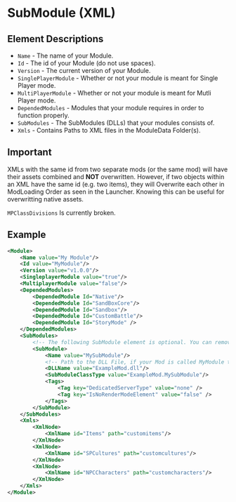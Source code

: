 # SubModule (XML)

## Element Descriptions

* `Name` - The name of your Module.
* `Id` - The id of your Module (do not use spaces).
* `Version` - The current version of your Module.
* `SinglePlayerModule` - Whether or not your module is meant for Single Player mode.
* `MultiPlayerModule` - Whether or not your module is meant for Mutli Player mode.
* `DependedModules` - Modules that your module requires in order to function properly.
* `SubModules` - The SubModules (DLLs) that your modules consists of.
* `Xmls` - Contains Paths to XML files in the ModuleData Folder(s).

## Important

XMLs with the same id from two separate mods (or the same mod) will have their assets combined and **NOT** overwritten. However, if two objects within an XML have the same id (e.g. two items), they will Overwrite each other in ModLoading Order as seen in the Launcher. Knowing this can be useful for overwritting native assets.

`MPClassDivisions` Is currently broken.

## Example

```xml
<Module>
    <Name value="My Module"/>
    <Id value="MyModule"/>
    <Version value="v1.0.0"/>
    <SingleplayerModule value="true"/>
    <MultiplayerModule value="false"/>
    <DependedModules>
        <DependedModule Id="Native"/>
        <DependedModule Id="SandBoxCore"/>
        <DependedModule Id="Sandbox"/>
        <DependedModule Id="CustomBattle"/>
        <DependedModule Id="StoryMode" />
    </DependedModules>
    <SubModules>
        <!-- The following SubModule element is optional. You can remove this portion if your mod does not have a DLL associated with it. -->
        <SubModule>
            <Name value="MySubModule"/>
            <!-- Path to the DLL File, if your Mod is called MyModule then it should be   -->
            <DLLName value="ExampleMod.dll"/>
            <SubModuleClassType value="ExampleMod.MySubModule"/>
            <Tags>
                <Tag key="DedicatedServerType" value="none" />
                <Tag key="IsNoRenderModeElement" value="false" />
            </Tags>
        </SubModule>
    </SubModules>
    <Xmls>
        <XmlNode>
            <XmlName id="Items" path="customitems"/>
        </XmlNode>  
        <XmlNode>
            <XmlName id="SPCultures" path="customcultures"/>
        </XmlNode>
        <XmlNode>
            <XmlName id="NPCCharacters" path="customcharacters"/>
        </XmlNode>
    </Xmls>
</Module>
```

